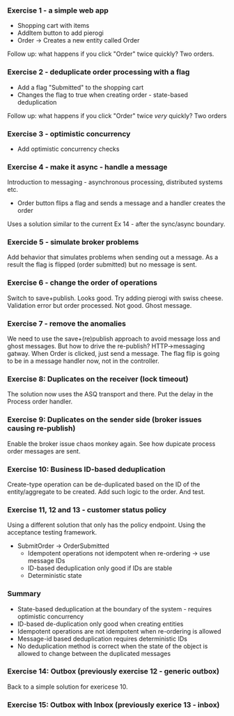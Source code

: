 ### Exercise 1 - a simple web app
 - Shopping cart with items
 - AddItem button to add pierogi
 - Order -> Creates a new entity called Order

Follow up: what happens if you click "Order" twice quickly? Two orders.

### Exercise 2 - deduplicate order processing with a flag

 - Add a flag "Submitted" to the shopping cart
 - Changes the flag to true when creating order - state-based deduplication

Follow up: what happens if you click "Order" twice _very_ quickly? Two orders

### Exercise 3 - optimistic concurrency

 - Add optimistic concurrency checks

### Exercise 4 - make it async - handle a message

Introduction to messaging - asynchronous processing, distributed systems etc.

 - Order button flips a flag and sends a message and a handler creates the order

Uses a solution similar to the current Ex 14 - after the sync/async boundary.

### Exercide 5 - simulate broker problems

Add behavior that simulates problems when sending out a message. As a result the flag is flipped (order submitted) but no message is sent.

### Exercise 6 - change the order of operations

Switch to save+publish. Looks good. Try adding pierogi with swiss cheese. Validation error but order processed. Not good. Ghost message.

### Exercise 7 - remove the anomalies

We need to use the save+(re)publish approach to avoid message loss and ghost messages. But how to drive the re-publish? HTTP->messaging gatway. When Order is clicked, just send a message. The flag flip is going to be in a message handler now, not in the controller.

### Exercise 8: Duplicates on the receiver (lock timeout)

The solution now uses the ASQ transport and there. Put the delay in the Process order handler.

### Exercise 9: Duplicates on the sender side (broker issues causing re-publish)

Enable the broker issue chaos monkey again. See how dupicate process order messages are sent.

### Exercise 10: Business ID-based deduplication

Create-type operation can be de-duplicated based on the ID of the entity/aggregate to be created. Add such logic to the order. And test.

### Exercise 11, 12 and 13 - customer status policy

Using a different solution that only has the policy endpoint. Using the acceptance testing framework.

 - SubmitOrder -> OrderSubmitted
   - Idempotent operations not idempotent when re-ordering -> use message IDs
   - ID-based deduplication only good if IDs are stable
   - Deterministic state

### Summary

 - State-based deduplication at the boundary of the system - requires optimistic concurrency
 - ID-based de-duplication only good when creating entities 
 - Idempotent operations are not idempotent when re-ordering is allowed
 - Message-id based deduplication requires deterministic IDs
 - No deduplication method is correct when the state of the object is allowed to change between the duplicated messages

### Exercise 14: Outbox (previously exercise 12 - generic outbox)

Back to a simple solution for exericese 10.

### Exercise 15: Outbox with Inbox (previously exerice 13 - inbox)


